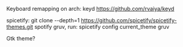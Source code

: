 Keyboard remapping on arch: keyd https://github.com/rvaiya/keyd


spicetify: git clone --depth=1 https://github.com/spicetify/spicetify-themes.git 
spotify gruv, run: spicetify config current_theme gruv

Gtk theme?
